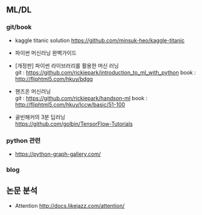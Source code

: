 ## ML/DL
### git/book
* kaggle titanic solution
https://github.com/minsuk-heo/kaggle-titanic
* 파이썬 머신러닝 완벽가이드  
* [개정판] 파이썬 라이브러리를 활용한 머신 러닝  
git : https://github.com/rickiepark/introduction_to_ml_with_python
book : http://fliphtml5.com/hkuy/bdgq

* 핸즈온 머신러닝  
git : https://github.com/rickiepark/handson-ml
book : http://fliphtml5.com/hkuy/lccw/basic/51-100

* 골빈해커의 3분 딥러닝  
https://github.com/golbin/TensorFlow-Tutorials

### python 관련
* https://python-graph-gallery.com/


### blog
## 논문 분석
* Attention
http://docs.likejazz.com/attention/
